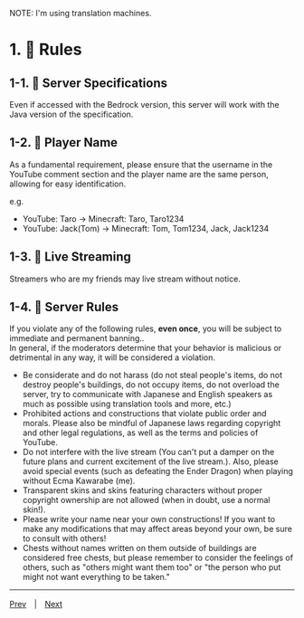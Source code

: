 NOTE: I'm using translation machines.

# 1. 🥒 Rules

## 1-1. 🥒 Server Specifications

Even if accessed with the Bedrock version, this server will work with the Java version of the specification.

## 1-2. 🥒 Player Name

As a fundamental requirement, please ensure that the username in the YouTube comment section and the player name are the same person, allowing for easy identification.

e.g.

- YouTube: Taro → Minecraft: Taro, Taro1234
- YouTube: Jack(Tom) → Minecraft: Tom, Tom1234, Jack, Jack1234

## 1-3. 🥒 Live Streaming

Streamers who are my friends may live stream without notice.

## 1-4. 🥒 Server Rules

If you violate any of the following rules, **even once**, you will be subject to immediate and permanent banning..  
In general, if the moderators determine that your behavior is malicious or detrimental in any way, it will be considered a violation.

- Be considerate and do not harass (do not steal people's items, do not destroy people's buildings, do not occupy items, do not overload the server, try to communicate with Japanese and English speakers as much as possible using translation tools and more, etc.)
- Prohibited actions and constructions that violate public order and morals. Please also be mindful of Japanese laws regarding copyright and other legal regulations, as well as the terms and policies of YouTube.
- Do not interfere with the live stream (You can't put a damper on the future plans and current excitement of the live stream.). Also, please avoid special events (such as defeating the Ender Dragon) when playing without Ecma Kawarabe (me).
- Transparent skins and skins featuring characters without proper copyright ownership are not allowed (when in doubt, use a normal skin!).
- Please write your name near your own constructions! If you want to make any modifications that may affect areas beyond your own, be sure to consult with others!
- Chests without names written on them outside of buildings are considered free chests, but please remember to consider the feelings of others, such as "others might want them too" or "the person who put might not want everything to be taken."

---

[Prev](./README.md)　|　[Next](./2-switch.md)
